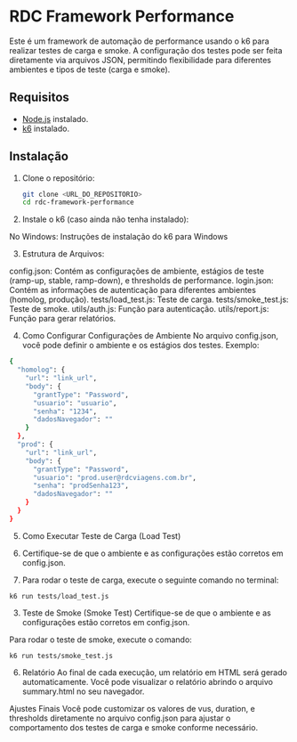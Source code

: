 # RDC Framework Performance

Este é um framework de automação de performance usando o k6 para realizar testes de carga e smoke. A configuração dos testes pode ser feita diretamente via arquivos JSON, permitindo flexibilidade para diferentes ambientes e tipos de teste (carga e smoke).

## Requisitos

- [Node.js](https://nodejs.org/) instalado.
- [k6](https://k6.io/) instalado.

## Instalação

1. Clone o repositório:
   ```bash
   git clone <URL_DO_REPOSITORIO>
   cd rdc-framework-performance
   
2. Instale o k6 (caso ainda não tenha instalado):

No Windows:
Instruções de instalação do k6 para Windows

3. Estrutura de Arquivos:

config.json: Contém as configurações de ambiente, estágios de teste (ramp-up, stable, ramp-down), e thresholds de performance.
login.json: Contém as informações de autenticação para diferentes ambientes (homolog, produção).
tests/load_test.js: Teste de carga.
tests/smoke_test.js: Teste de smoke.
utils/auth.js: Função para autenticação.
utils/report.js: Função para gerar relatórios.


4. Como Configurar
Configurações de Ambiente
No arquivo config.json, você pode definir o ambiente e os estágios dos testes. Exemplo:
```bash
{
  "homolog": {
    "url": "link_url",
    "body": {
      "grantType": "Password",
      "usuario": "usuario",
      "senha": "1234",
      "dadosNavegador": ""
    }
  },
  "prod": {
    "url": "link_url",
    "body": {
      "grantType": "Password",
      "usuario": "prod.user@rdcviagens.com.br",
      "senha": "prodSenha123",
      "dadosNavegador": ""
    }
  }
}
```


5. Como Executar
Teste de Carga (Load Test)
1. Certifique-se de que o ambiente e as configurações estão corretos em config.json.

2. Para rodar o teste de carga, execute o seguinte comando no terminal:
```
k6 run tests/load_test.js
```

3. Teste de Smoke (Smoke Test)
Certifique-se de que o ambiente e as configurações estão corretos em config.json.

Para rodar o teste de smoke, execute o comando:
```
k6 run tests/smoke_test.js
```

6. Relatório
Ao final de cada execução, um relatório em HTML será gerado automaticamente. 
Você pode visualizar o relatório abrindo o arquivo summary.html no seu navegador.


Ajustes Finais
Você pode customizar os valores de vus, duration, e thresholds diretamente no arquivo config.json para ajustar o comportamento dos testes de carga e smoke conforme necessário.
